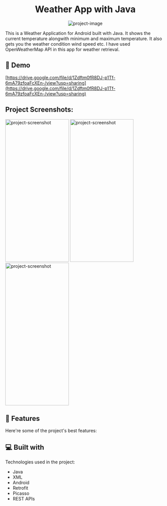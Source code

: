 <h1 align="center" id="title">Weather App with Java</h1>

<p align="center"><img src="https://socialify.git.ci/kumarwhocodes/Weather_App/image?font=Rokkitt&amp;language=1&amp;name=1&amp;owner=1&amp;pattern=Brick%20Wall&amp;stargazers=1&amp;theme=Dark" alt="project-image"></p>

<p id="description">This is a Weather Application for Android built with Java. It shows the current temperature alongwith minimum and maximum temperature. It also gets you the weather condition wind speed etc. I have used OpenWeatherMap API in this app for weather retrieval.</p>

<h2>🚀 Demo</h2>

[https://drive.google.com/file/d/1Zdftm0fR8DJ-p1Tf-6mA79zfoaFcXEn-/view?usp=sharing](https://drive.google.com/file/d/1Zdftm0fR8DJ-p1Tf-6mA79zfoaFcXEn-/view?usp=sharing)

<h2>Project Screenshots:</h2>

<div class="horizontal-images">
    <img src="https://res.cloudinary.com/dphjpd7gi/image/upload/v1707817496/Weather%20App%20using%20Java/Screenshot_20231208_150907_nwqtbt.png"
      alt="project-screenshot" width="200" height="450">
    <img src="https://res.cloudinary.com/dphjpd7gi/image/upload/v1707817496/Weather%20App%20using%20Java/Screenshot_20231208_150849_nv3gxi.png"
      alt="project-screenshot" width="200" height="450">
    <img src="https://res.cloudinary.com/dphjpd7gi/image/upload/v1707817496/Weather%20App%20using%20Java/Screenshot_20231208_150754_ocxa13.png"
      alt="project-screenshot" width="200" height="450">
  </div>

  
  
<h2>🧐 Features</h2>

Here're some of the project's best features:

  
  
<h2>💻 Built with</h2>

Technologies used in the project:

*   Java
*   XML
*   Android
*   Retrofit
*   Picasso
*   REST APIs
